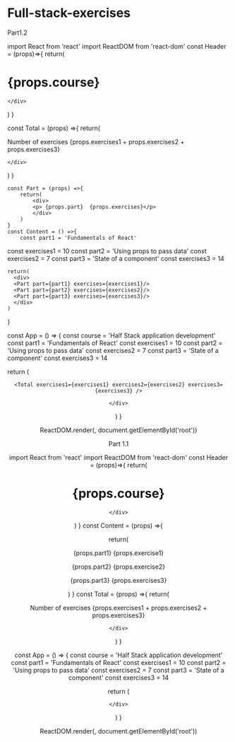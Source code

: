 # Full-stack-exercises
Part1.2

import React from 'react'
import ReactDOM from 'react-dom'
const Header = (props)=>{
  return(
    <div>
<h1>{props.course}</h1>

    </div>
  )
}


const Total = (props) =>{
  return(
    <div>
    <p>Number of exercises {props.exercises1 + props.exercises2 + props.exercises3}</p>

    </div>
  )
}


    const Part = (props) =>{
        return(
            <div>
            <p> {props.part}  {props.exercises}</p>
            </div>
        )
    }
    const Content = () =>{
        const part1 = 'Fundamentals of React'
  const exercises1 = 10
  const part2 = 'Using props to pass data'
  const exercises2 = 7
  const part3 = 'State of a component'
  const exercises3 = 14

    return(
      <div>
      <Part part={part1} exercises={exercises1}/> 
      <Part part={part2} exercises={exercises2}/>
      <Part part={part3} exercises={exercises3}/>
      </div>
    )
  }

const App = () => {
  const course = 'Half Stack application development'
  const part1 = 'Fundamentals of React'
  const exercises1 = 10
  const part2 = 'Using props to pass data'
  const exercises2 = 7
  const part3 = 'State of a component'
  const exercises3 = 14

  return (
    <div>
       <Header course={course}/>
       <Part part={part1} exercises={exercises1}/>
       <Part part={part2} exercises={exercises2}/>
       <Part part={part3} exercises={exercises3}/>
        <Content/>

       
       
    <Total exercises1={exercises1} exercises2={exercises2} exercises3={exercises3} />
       
    </div>
  )
}

ReactDOM.render(<App />, document.getElementById('root'))


Part 1.1

import React from 'react'
import ReactDOM from 'react-dom'
const Header = (props)=>{
  return(
    <div>
<h1>{props.course}</h1>

    </div>
  )
}
const Content = (props) =>{

  return(
    <div>
<p> {props.part1}  {props.exercise1}</p>
<p>{props.part2} {props.exercise2}</p>
<p>{props.part3} {props.exercises3}</p>
    </div>
  )
}
const Total = (props) =>{
  return(
    <div>
    <p>Number of exercises {props.exercises1 + props.exercises2 + props.exercises3}</p>

    </div>
  )
}

const App = () => {
  const course = 'Half Stack application development'
  const part1 = 'Fundamentals of React'
  const exercises1 = 10
  const part2 = 'Using props to pass data'
  const exercises2 = 7
  const part3 = 'State of a component'
  const exercises3 = 14

  return (
    <div>
       <Header course={course}/>
       <Content part1= {part1} exercise1={exercises1}/>
    <Content part2={part2} exercise2={exercises2}/>
    <Content part3= {part3} exercise3={exercises3}/>
    <Total exercises1={exercises1} exercises2={exercises2} exercises3={exercises3} />
       
    </div>
  )
}

ReactDOM.render(<App />, document.getElementById('root'))
